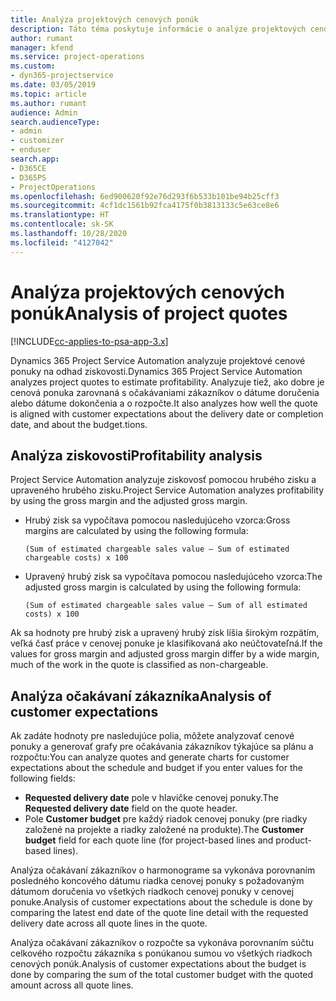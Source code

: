 ```yaml
---
title: Analýza projektových cenových ponúk
description: Táto téma poskytuje informácie o analýze projektových cenových ponúk.
author: rumant
manager: kfend
ms.service: project-operations
ms.custom:
- dyn365-projectservice
ms.date: 03/05/2019
ms.topic: article
ms.author: rumant
audience: Admin
search.audienceType:
- admin
- customizer
- enduser
search.app:
- D365CE
- D365PS
- ProjectOperations
ms.openlocfilehash: 6ed900620f92e76d293f6b533b101be94b25cff3
ms.sourcegitcommit: 4cf1dc1561b92fca4175f0b3813133c5e63ce8e6
ms.translationtype: HT
ms.contentlocale: sk-SK
ms.lasthandoff: 10/28/2020
ms.locfileid: "4127042"
---
```

# <a name="analysis-of-project-quotes"></a><span data-ttu-id="c6f07-103">Analýza projektových cenových ponúk</span><span class="sxs-lookup"><span data-stu-id="c6f07-103">Analysis of project quotes</span></span>

[!INCLUDE[cc-applies-to-psa-app-3.x](../includes/cc-applies-to-psa-app-3x.md)]

<span data-ttu-id="c6f07-104">Dynamics 365 Project Service Automation analyzuje projektové cenové ponuky na odhad ziskovosti.</span><span class="sxs-lookup"><span data-stu-id="c6f07-104">Dynamics 365 Project Service Automation analyzes project quotes to estimate profitability.</span></span> <span data-ttu-id="c6f07-105">Analyzuje tiež, ako dobre je cenová ponuka zarovnaná s očakávaniami zákazníkov o dátume doručenia alebo dátume dokončenia a o rozpočte.</span><span class="sxs-lookup"><span data-stu-id="c6f07-105">It also analyzes how well the quote is aligned with customer expectations about the delivery date or completion date, and about the budget.tions.</span></span>

## <a name="profitability-analysis"></a><span data-ttu-id="c6f07-106">Analýza ziskovosti</span><span class="sxs-lookup"><span data-stu-id="c6f07-106">Profitability analysis</span></span>

<span data-ttu-id="c6f07-107">Project Service Automation analyzuje ziskovosť pomocou hrubého zisku a upraveného hrubého zisku.</span><span class="sxs-lookup"><span data-stu-id="c6f07-107">Project Service Automation analyzes profitability by using the gross margin and the adjusted gross margin.</span></span>

- <span data-ttu-id="c6f07-108">Hrubý zisk sa vypočítava pomocou nasledujúceho vzorca:</span><span class="sxs-lookup"><span data-stu-id="c6f07-108">Gross margins are calculated by using the following formula:</span></span>

  `
    (Sum of estimated chargeable sales value – Sum of estimated chargeable costs) x 100
  `
- <span data-ttu-id="c6f07-109">Upravený hrubý zisk sa vypočítava pomocou nasledujúceho vzorca:</span><span class="sxs-lookup"><span data-stu-id="c6f07-109">The adjusted gross margin is calculated by using the following formula:</span></span>

  `
    (Sum of estimated chargeable sales value – Sum of all estimated costs) x 100
  `

<span data-ttu-id="c6f07-110">Ak sa hodnoty pre hrubý zisk a upravený hrubý zisk líšia širokým rozpätím, veľká časť práce v cenovej ponuke je klasifikovaná ako neúčtovateľná.</span><span class="sxs-lookup"><span data-stu-id="c6f07-110">If the values for gross margin and adjusted gross margin differ by a wide margin, much of the work in the quote is classified as non-chargeable.</span></span>

## <a name="analysis-of-customer-expectations"></a><span data-ttu-id="c6f07-111">Analýza očakávaní zákazníka</span><span class="sxs-lookup"><span data-stu-id="c6f07-111">Analysis of customer expectations</span></span>

<span data-ttu-id="c6f07-112">Ak zadáte hodnoty pre nasledujúce polia, môžete analyzovať cenové ponuky a generovať grafy pre očakávania zákazníkov týkajúce sa plánu a rozpočtu:</span><span class="sxs-lookup"><span data-stu-id="c6f07-112">You can analyze quotes and generate charts for customer expectations about the schedule and budget if you enter values for the following fields:</span></span>

- <span data-ttu-id="c6f07-113">**Requested delivery date** pole v hlavičke cenovej ponuky.</span><span class="sxs-lookup"><span data-stu-id="c6f07-113">The **Requested delivery date** field on the quote header.</span></span>
- <span data-ttu-id="c6f07-114">Pole **Customer budget** pre každý riadok cenovej ponuky (pre riadky založené na projekte a riadky založené na produkte).</span><span class="sxs-lookup"><span data-stu-id="c6f07-114">The **Customer budget** field for each quote line (for project-based lines and product-based lines).</span></span>

<span data-ttu-id="c6f07-115">Analýza očakávaní zákazníkov o harmonograme sa vykonáva porovnaním posledného koncového dátumu riadka cenovej ponuky s požadovaným dátumom doručenia vo všetkých riadkoch cenovej ponuky v cenovej ponuke.</span><span class="sxs-lookup"><span data-stu-id="c6f07-115">Analysis of customer expectations about the schedule is done by comparing the latest end date of the quote line detail with the requested delivery date across all quote lines in the quote.</span></span>

<span data-ttu-id="c6f07-116">Analýza očakávaní zákazníkov o rozpočte sa vykonáva porovnaním súčtu celkového rozpočtu zákazníka s ponúkanou sumou vo všetkých riadkoch cenových ponúk.</span><span class="sxs-lookup"><span data-stu-id="c6f07-116">Analysis of customer expectations about the budget is done by comparing the sum of the total customer budget with the quoted amount across all quote lines.</span></span>
